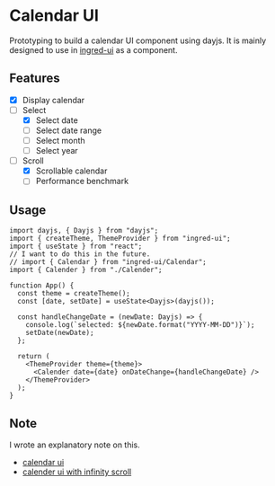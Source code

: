 # Calendar UI

Prototyping to build a calendar UI component using dayjs.
It is mainly designed to use in [ingred-ui](https://github.com/voyagegroup/ingred-ui) as a component.

## Features

- [x] Display calendar
- [ ] Select
  - [x] Select date
  - [ ] Select date range
  - [ ] Select month
  - [ ] Select year
- [ ] Scroll
  - [x] Scrollable calendar
  - [ ] Performance benchmark

## Usage

```tsx
import dayjs, { Dayjs } from "dayjs";
import { createTheme, ThemeProvider } from "ingred-ui";
import { useState } from "react";
// I want to do this in the future.
// import { Calendar } from "ingred-ui/Calendar";
import { Calender } from "./Calender";

function App() {
  const theme = createTheme();
  const [date, setDate] = useState<Dayjs>(dayjs());

  const handleChangeDate = (newDate: Dayjs) => {
    console.log(`selected: ${newDate.format("YYYY-MM-DD")}`);
    setDate(newDate);
  };

  return (
    <ThemeProvider theme={theme}>
      <Calender date={date} onDateChange={handleChangeDate} />
    </ThemeProvider>
  );
}
```

## Note

I wrote an explanatory note on this.

- [calendar ui](https://dev.takurinton.com/tech/frontend/calender-ui-prototype.html)
- [calender ui with infinity scroll](https://dev.takurinton.com/tech/frontend/calender-ui-prototype-with-scroll.html)
